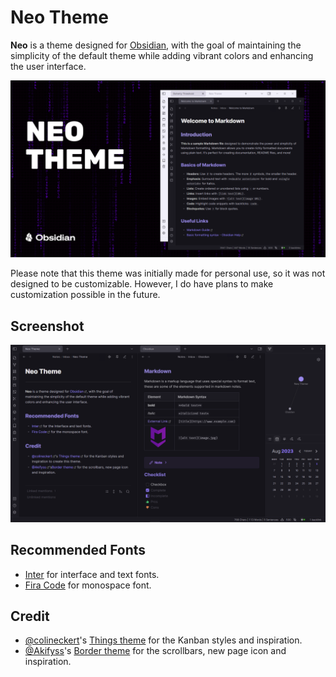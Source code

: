 # **Neo Theme**

**Neo** is a theme designed for [Obsidian](https://obsidian.md/), with the goal of maintaining the simplicity of the default theme while adding vibrant colors and enhancing the user interface.

![cover](assets/cover-hq.png)

Please note that this theme was initially made for personal use, so it was not designed to be customizable. However, I do have plans to make customization possible in the future.

## Screenshot

![screenshot](assets/screenshot.png)

## Recommended Fonts

- [Inter](https://fonts.google.com/specimen/Inter) for interface and text fonts.
- [Fira Code](https://fonts.google.com/specimen/Fira+Code) for monospace font.

## Credit

- [@colineckert](https://github.com/colineckert)'s [Things theme](https://github.com/colineckert/obsidian-things) for the Kanban styles and inspiration.
- [@Akifyss](https://github.com/Akifyss)'s [Border theme](https://github.com/Akifyss/obsidian-border) for the scrollbars, new page icon and inspiration.
